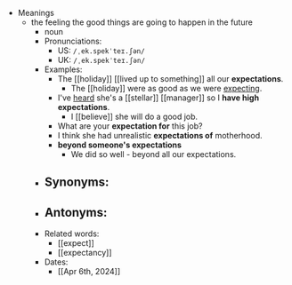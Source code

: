 - Meanings
	- the feeling the good things are going to happen in the future
		- noun
		- Pronunciations:
			- US: `/ˌek.spekˈteɪ.ʃən/`
			- UK: `/ˌek.spekˈteɪ.ʃən/`
		- Examples:
			- The [[holiday]] [[lived up to something]] all our **expectations**.
				- The [[holiday]] were as good as we were [expecting](expect).
			- I've [heard](hear) she's a [[stellar]] [[manager]] so I **have high expectations**.
				- I [[believe]] she will do a good job.
			- What are your **expectation for** this job?
			- I think she had unrealistic **expectations of** motherhood.
			- **beyond someone's expectations**
				- We did so well - beyond all our expectations.
		- Synonyms:
			-
		- Antonyms:
			-
		- Related words:
			- [[expect]]
			- [[expectancy]]
		- Dates:
			- [[Apr 6th, 2024]]